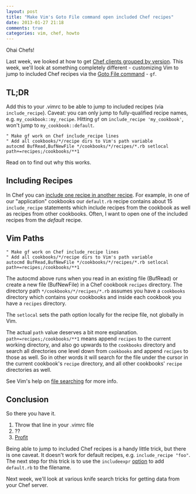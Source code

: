 ```yaml
---
layout: post
title: "Make Vim's Goto File command open included Chef recipes"
date: 2013-01-27 21:18
comments: true
categories: vim, chef, howto
---
```

Ohai Chefs!

Last week, we looked at how to get [Chef clients grouped by version][1]. This week, we'll look at something completely different - customizing Vim to jump to included Chef recipes via the [Goto File command][2] - `gf`.

[1]: http://dougireton.com/blog/2013/01/19/get-chef-clients-by-version/
[2]: http://vim.wikia.com/wiki/Open_file_under_cursor#Go_to_file

## TL;DR
Add this to your .vimrc to be able to jump to included recipes (via `include_recipe`). Caveat: you can only jump to fully-qualified recipe names, e.g. `my_cookbook::my_recipe`. Hitting `gf` on `include_recipe 'my_cookbook'`, won't jump to `my_cookbook::default`.

```vim .vimrc autocmd for include_recipe
" Make gf work on Chef include_recipe lines
" Add all cookbooks/*/recipe dirs to Vim's path variable
autocmd BufRead,BufNewFile */cookbooks/*/recipes/*.rb setlocal path+=recipes;/cookbooks/**1
```

Read on to find out why this works.
<!--more-->

## Including Recipes
In Chef you can [include one recipe in another recipe][3]. For example, in one of our "application" cookbooks our `default.rb` recipe contains about 15 `include_recipe` statements which include recipes from the cookbook as well as recipes from other cookbooks. Often, I want to open one of the included recipes from the _default_ recipe.

[3]: http://docs.opscode.com/essentials_cookbook_recipes_in_recipes.html

## Vim Paths

```vim .vimrc autocmd for include_recipe
" Make gf work on Chef include_recipe lines
" Add all cookbooks/*/recipe dirs to Vim's path variable
autocmd BufRead,BufNewFile */cookbooks/*/recipes/*.rb setlocal path+=recipes;/cookbooks/**1
```

The autocmd above runs when you read in an existing file (BufRead) or create a new file (BufNewFile) in a Chef cookbook `recipes` directory. The directory path `*/cookbooks/*/recipes/*.rb` assumes you have a `cookbooks` directory which contains your cookbooks and inside each cookbook you have a `recipes` directory.

The `setlocal` sets the path option locally for the recipe file, not globally in Vim.

The actual `path` value deserves a bit more explanation. `path+=recipes;/cookbooks/**1` means append `recipes` to the current working directory, and also go upwards to the `cookbooks` directory and search all directories one level down from `cookbooks` and append `recipes` to those as well. So in other words it will search for the file under the cursor in the current cookbook's `recipe` directory, and all other cookbooks' `recipe` directories as well.

See Vim's help on [file searching][4] for more info.

[4]: http://vimdoc.sourceforge.net/htmldoc/editing.html#file-searching

## Conclusion

So there you have it. 

1. Throw that line in your .vimrc file
2. ??
3. [Profit][5]

Being able to jump to included Chef recipes is a handy little trick, but there is one caveat. It doesn't work for default recipes, e.g. `include_recipe "foo"`. The next step for this trick is to use the `includeexpr` [option][6] to add `default.rb` to the filename.

Next week, we'll look at various knife search tricks for getting data from your Chef server.

[5]: http://www.youtube.com/watch?v=tO5sxLapAts
[6]: http://vimdoc.sourceforge.net/htmldoc/options.html#'includeexpr'

